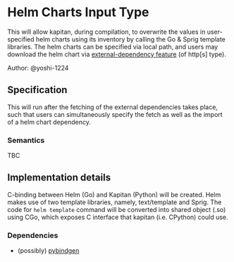 # Helm Charts Input Type

This will allow kapitan, during compilation, to overwrite the values in user-specified helm charts using its inventory by calling the Go & Sprig template libraries. The helm charts can be specified via local path, and users may download the helm chart via [external-dependency feature](./kap_1_external_dependencies.md) (of http[s] type).

Author: @yoshi-1224

## Specification

This will run after the fetching of the external dependencies takes place, such that users can simultaneously specify the fetch as well as the import of a helm chart dependency.

### Semantics

TBC

## Implementation details

C-binding between Helm (Go) and Kapitan (Python) will be created. Helm makes use of two template libraries, namely, text/template and Sprig. The code for `helm template` command will be converted into shared object (.so) using CGo, which exposes C interface that kapitan (i.e. CPython) could use.  

### Dependencies

- (possibly) [pybindgen](https://pypi.org/project/PyBindGen/)

